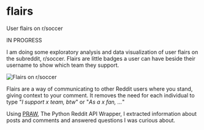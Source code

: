 # flairs
User flairs on r/soccer


IN PROGRESS

I am doing some exploratory analysis and data visualization of user flairs on the subreddit, r/soccer. Flairs are little badges a user 
can have beside their username to show which team they support. 

![Flairs on r/soccer](https://i.redd.it/h8x41bzbk2641.png)

Flairs are a way of communicating to other Reddit users where you stand, giving context to your comment. It removes the need for each 
individual to type "_I support x team, btw_" or "_As a x fan, ..._" 

Using [PRAW](https://praw.readthedocs.io/en/latest/), The Python Reddit API Wrapper, I extracted information about posts and comments 
and answered questions I was curious about. 
